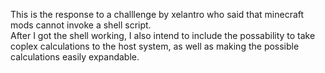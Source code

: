 This is the response to a challlenge by xelantro who said that minecraft mods cannot invoke a shell script.
<br>
After I got the shell working, I also intend to include the possability to take coplex calculations to the host system, as well as 
making the possible calculations easily expandable.
